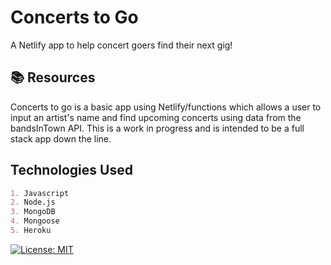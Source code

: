 # Concerts to Go 
A Netlify app to help concert goers find their next gig!


## 📚 Resources

Concerts to go is a basic app using Netlify/functions which allows a user to input an artist's name and find upcoming concerts using data from the bandsInTown API. This is a work in progress and is intended to be a full stack app down the line.

## Technologies Used

```md
1. Javascript
2. Node.js
3. MongoDB
4. Mongoose
5. Heroku
```

[![License: MIT](https://img.shields.io/badge/license-MIT-blue.svg)](./Licenses/mit)

